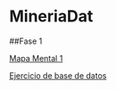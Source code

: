 # MineriaDat

##Fase 1

[Mapa Mental 1](https://github.com/CarlosMorales04/MineriaDat/blob/main/MapaMental_1_1857712.pdf)

[Ejercicio de base de datos](https://github.com/Ale-MR-22/FCFM-MINERIA-DE-DATOS-AMR/blob/main/Equipo_9-EjercicioBaseDeDatos.pdf)
